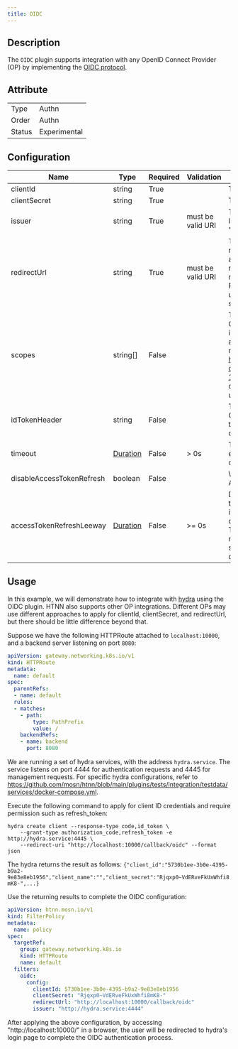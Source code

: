 ```yaml
---
title: OIDC
---
```


## Description

The `OIDC` plugin supports integration with any OpenID Connect Provider (OP) by implementing the [OIDC protocol](https://openid.net/developers/how-connect-works/).

## Attribute

|        |              |
|--------|--------------|
| Type   | Authn        |
| Order  | Authn        |
| Status | Experimental |

## Configuration

| Name                      | Type                            | Required | Validation        | Description                                                                                                                                                                                                                                 |
|---------------------------|---------------------------------|----------|-------------------|---------------------------------------------------------------------------------------------------------------------------------------------------------------------------------------------------------------------------------------------|
| clientId                  | string                          | True     |                   | The client ID.                                                                                                                                                                                                                              |
| clientSecret              | string                          | True     |                   | The client secret.                                                                                                                                                                                                                          |
| issuer                    | string                          | True     | must be valid URI | The URI of the OIDC Provider, like "https://accounts.google.com".                                                                                                                                                                           |
| redirectUrl               | string                          | True     | must be valid URI | The URL where the user is redirected during OIDC authentication. This URL must meet two criteria: 1. Previously registered with the OIDC Provider. 2. This URL and the user-visited URL must use the same OIDC plugin configuration.        |
| scopes                    | string[]                        | False    |                   | This parameter can request the OIDC Provider to return more information about the authenticated user. For specifics, refer to https://openid.net/specs/openid-connect-core-1_0.html#ScopeClaims and the documentation of the provider used. |
| idTokenHeader             | string                          | False    |                   | The ID Token returned by the OIDC Provider will be passed to the upstream via this header. The default is `X-ID-Token`.                                                                                                                     |
| timeout                   | [Duration](../type.md#duration) | False    | > 0s              | The timeout duration. For example, `10s` indicates a timeout of 10 seconds. The default is 3s.                                                                                                                                              |
| disableAccessTokenRefresh | boolean                         | False    |                   | Whether to disable automatic Access Token refresh.                                                                                                                                                                                          |
| accessTokenRefreshLeeway  | [Duration](../type.md#duration) | False    | >= 0s             | Decides how much earlier a token is considered expired than its actual expiration time when determining the need for refresh. This is used to avoid auto-refresh failures due to client-server time mismatches. The default is 10 seconds.  |

## Usage

In this example, we will demonstrate how to integrate with [hydra](https://github.com/ory/hydra) using the OIDC plugin. HTNN also supports other OP integrations. Different OPs may use different approaches to apply for clientId, clientSecret, and redirectUrl, but there should be little difference beyond that.

Suppose we have the following HTTPRoute attached to `localhost:10000`, and a backend server listening on port `8080`:

```yaml
apiVersion: gateway.networking.k8s.io/v1
kind: HTTPRoute
metadata:
  name: default
spec:
  parentRefs:
  - name: default
  rules:
  - matches:
    - path:
        type: PathPrefix
        value: /
    backendRefs:
    - name: backend
      port: 8080
```

We are running a set of hydra services, with the address `hydra.service`. The service listens on port 4444 for authentication requests and 4445 for management requests. For specific hydra configurations, refer to https://github.com/mosn/htnn/blob/main/plugins/tests/integration/testdata/services/docker-compose.yml.

Execute the following command to apply for client ID credentials and require permission such as refresh_token:

```shell
hydra create client --response-type code,id_token \
    --grant-type authorization_code,refresh_token -e http://hydra.service:4445 \
    --redirect-uri "http://localhost:10000/callback/oidc" --format json
```

The hydra returns the result as follows: `{"client_id":"5730b1ee-3b0e-4395-b9a2-9e83e8eb1956","client_name":"","client_secret":"Rjqxp0~VdERveFkUxWhfi8mK8-",...}`

Use the returning results to complete the OIDC configuration:

```yaml
apiVersion: htnn.mosn.io/v1
kind: FilterPolicy
metadata:
  name: policy
spec:
  targetRef:
    group: gateway.networking.k8s.io
    kind: HTTPRoute
    name: default
  filters:
    oidc:
      config:
        clientId: 5730b1ee-3b0e-4395-b9a2-9e83e8eb1956
        clientSecret: "Rjqxp0~VdERveFkUxWhfi8mK8-"
        redirectUrl: "http://localhost:10000/callback/oidc"
        issuer: "http://hydra.service:4444"
```

After applying the above configuration, by accessing "http://localhost:10000/" in a browser, the user will be redirected to hydra's login page to complete the OIDC authentication process.
